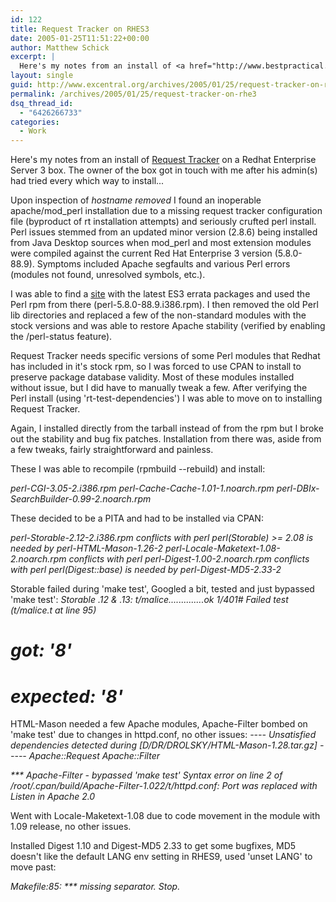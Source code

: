 ```yaml
---
id: 122
title: Request Tracker on RHES3
date: 2005-01-25T11:51:22+00:00
author: Matthew Schick
excerpt: |
  Here's my notes from an install of <a href="http://www.bestpractical.com/rt/">Request Tracker</a> on a Redhat Enterprise 3 boxen.  The owner of the box got in touch with me after his admin(s) had tried every which way to install...
layout: single
guid: http://www.excentral.org/archives/2005/01/25/request-tracker-on-rhe3/
permalink: /archives/2005/01/25/request-tracker-on-rhe3
dsq_thread_id:
  - "6426266733"
categories:
  - Work
---
```

Here's my notes from an install of <a href="http://www.bestpractical.com/rt/">Request Tracker</a> on a Redhat Enterprise Server 3 box.  The owner of the box got in touch with me after his admin(s) had tried every which way to install...

Upon inspection of <em>hostname removed</em> I found an inoperable apache/mod_perl installation due to a missing request tracker configuration file (byproduct of rt installation attempts) and seriously crufted perl install.  Perl issues stemmed from an updated minor version (2.8.6) being installed from Java Desktop sources when mod_perl and most extension modules were compiled against the current Red Hat Enterprise 3 version (5.8.0-88.9).  Symptoms included Apache segfaults and various Perl errors (modules not found, unresolved symbols, etc.).

I was able to find a <a href="http://pclabftp.cc.kuleuven.ac.be/linsam/errata-rhes3/">site</a> with the latest ES3 errata packages and used the Perl rpm from there (perl-5.8.0-88.9.i386.rpm).  I then removed the old Perl lib directories and replaced a few of the non-standard modules with the stock versions and was able to restore Apache stability (verified by enabling the /perl-status feature).

Request Tracker needs specific versions of some Perl modules that Redhat has included in it's stock rpm, so I was forced to use CPAN to install to preserve package database validity.  Most of these modules installed without issue, but I did have to manually tweak a few.  After verifying the Perl install (using 'rt-test-dependencies') I was able to move on to installing Request Tracker.

Again, I installed directly from the tarball instead of from the rpm but I broke out the stability and bug fix patches.  Installation from there was, aside from a few tweaks, fairly straightforward and painless.

These I was able to recompile (rpmbuild --rebuild) and install:

<em>perl-CGI-3.05-2.i386.rpm
perl-Cache-Cache-1.01-1.noarch.rpm
perl-DBIx-SearchBuilder-0.99-2.noarch.rpm</em>

These decided to be a PITA and had to be installed via CPAN:

<em>perl-Storable-2.12-2.i386.rpm conflicts with perl
perl(Storable) >= 2.08 is needed by perl-HTML-Mason-1.26-2
perl-Locale-Maketext-1.08-2.noarch.rpm conflicts with perl
perl-Digest-1.00-2.noarch.rpm conflicts with perl
perl(Digest::base) is needed by perl-Digest-MD5-2.33-2</em>

Storable failed during 'make test', Googled a bit, tested and just bypassed 'make test':
<em>Storable .12 & .13:
t/malice..............ok 1/401#     Failed test (t/malice.t at line 95)
#          got: '8'
#     expected: '8'</em>

HTML-Mason needed a few Apache modules, Apache-Filter bombed on 'make test' due to changes in httpd.conf, no other issues:
<em>---- Unsatisfied dependencies detected during [D/DR/DROLSKY/HTML-Mason-1.28.tar.gz] -----
Apache::Request
Apache::Filter</em>

<em>*** Apache-Filter - bypassed 'make test'
Syntax error on line 2 of /root/.cpan/build/Apache-Filter-1.022/t/httpd.conf:
Port was replaced with Listen in Apache 2.0</em>

Went with Locale-Maketext-1.08 due to code movement in the module with 1.09 release, no other issues.

Installed Digest 1.10 and Digest-MD5 2.33 to get some bugfixes, MD5 doesn't like the default LANG env setting in RHES9, used 'unset LANG' to move past:

<em>Makefile:85: *** missing separator.  Stop.</em>